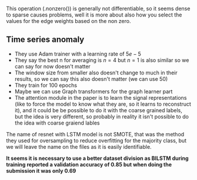 This operation (.nonzero()) is generally not differentiable, so it seems dense to sparse causes problems, well it is more about also how you select the values for the edge weights based on the non zero.


## Time series anomaly
- They use Adam trainer with a learning rate of $5e-5$
- They say the best n for averaging is $n=4$ but $n=1$ is also similar so we can say for now doesn't matter
- The window size from smaller also doesn't change to much in their results, so we can say this also doesn't matter (we can use 50)
- They train for 100 epochs
- Maybe we can use Graph transformers for the graph learner part
- The attention module in the paper is to learn the signal representations (like to force the model to know what they are, so it learns to reconstruct it), and it could be be possible to do it with the coarse grained labels, but the idea is very different, so probably in reality it isn't possible to do the idea with coarse graiend lables


The name of resnet with LSTM model is not SMOTE, that was the method they used for oversampling to reduce overfitting for the majority class, but we will leave the name on the files as it is easily identifiable.

**It seems it is necessary to use a better dataset division as BILSTM during training reported a validation accuracy of 0.85 but when doing the submission it was only 0.69**